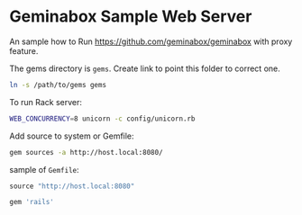 Geminabox Sample Web Server
===========================

An sample how to Run https://github.com/geminabox/geminabox with proxy feature.

The gems directory is `gems`. Create link to point this folder to correct one.
 
 ```bash
 ln -s /path/to/gems gems
 ```

To run Rack server:

```bash
WEB_CONCURRENCY=8 unicorn -c config/unicorn.rb
```

Add source to system or Gemfile:

```bash
gem sources -a http://host.local:8080/
```

sample of `Gemfile`:

```ruby
source "http://host.local:8080"

gem 'rails'
```
